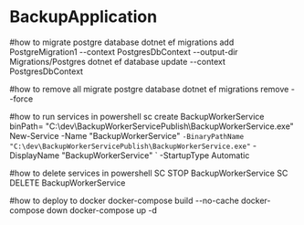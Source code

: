 # BackupApplication

#how to migrate postgre database
dotnet ef migrations add PostgreMigration1 --context PostgresDbContext --output-dir Migrations/Postgres
dotnet ef database update --context PostgresDbContext

#how to remove all migrate postgre database
dotnet ef migrations remove --force


#how to run services in powershell
sc create BackupWorkerService binPath= "C:\dev\BackupWorkerServicePublish\BackupWorkerService.exe"
New-Service -Name "BackupWorkerService" `
            -BinaryPathName "C:\dev\BackupWorkerServicePublish\BackupWorkerService.exe" `
            -DisplayName "BackupWorkerService" `
            -StartupType Automatic


#how to delete services in powershell
SC STOP BackupWorkerService
SC DELETE BackupWorkerService



#how to deploy to docker
docker-compose build --no-cache
docker-compose down
docker-compose up -d

